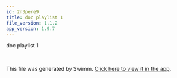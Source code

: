 ```yaml
---
id: 2n3pere9
title: doc playlist 1
file_version: 1.1.2
app_version: 1.9.7
---
```


doc playlist 1

<br/>

This file was generated by Swimm. [Click here to view it in the app](http://localhost:5000/repos/Z2l0aHViJTNBJTNBTm9hUmVwbyUzQSUzQU5vYW96ZXI=/docs/2n3pere9).
